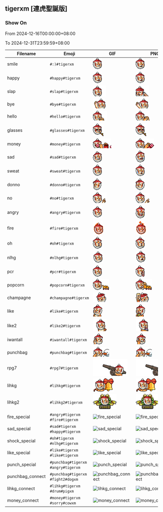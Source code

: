 ## tigerxm [連虎聖誕版]

### Show On
From 2024-12-16T00:00:00+08:00

To 2024-12-31T23:59:59+08:00

| Filename | Emoji | GIF | PNG |
| --- | --- | --- | --- |
| smile | `#:)#tigerxm` | ![smile](../../assets/ios/faces/tigerxm/smile.gif) | ![smile](../../assets/ios/faces_png/tigerxm/smile.png) |
| happy | `#happy#tigerxm` | ![happy](../../assets/ios/faces/tigerxm/happy.gif) | ![happy](../../assets/ios/faces_png/tigerxm/happy.png) |
| slap | `#slap#tigerxm` | ![slap](../../assets/ios/faces/tigerxm/slap.gif) | ![slap](../../assets/ios/faces_png/tigerxm/slap.png) |
| bye | `#bye#tigerxm` | ![bye](../../assets/ios/faces/tigerxm/bye.gif) | ![bye](../../assets/ios/faces_png/tigerxm/bye.png) |
| hello | `#hello#tigerxm` | ![hello](../../assets/ios/faces/tigerxm/hello.gif) | ![hello](../../assets/ios/faces_png/tigerxm/hello.png) |
| glasses | `#glasses#tigerxm` | ![glasses](../../assets/ios/faces/tigerxm/glasses.gif) | ![glasses](../../assets/ios/faces_png/tigerxm/glasses.png) |
| money | `#money#tigerxm` | ![money](../../assets/ios/faces/tigerxm/money.gif) | ![money](../../assets/ios/faces_png/tigerxm/money.png) |
| sad | `#sad#tigerxm` | ![sad](../../assets/ios/faces/tigerxm/sad.gif) | ![sad](../../assets/ios/faces_png/tigerxm/sad.png) |
| sweat | `#sweat#tigerxm` | ![sweat](../../assets/ios/faces/tigerxm/sweat.gif) | ![sweat](../../assets/ios/faces_png/tigerxm/sweat.png) |
| donno | `#donno#tigerxm` | ![donno](../../assets/ios/faces/tigerxm/donno.gif) | ![donno](../../assets/ios/faces_png/tigerxm/donno.png) |
| no | `#no#tigerxm` | ![no](../../assets/ios/faces/tigerxm/no.gif) | ![no](../../assets/ios/faces_png/tigerxm/no.png) |
| angry | `#angry#tigerxm` | ![angry](../../assets/ios/faces/tigerxm/angry.gif) | ![angry](../../assets/ios/faces_png/tigerxm/angry.png) |
| fire | `#fire#tigerxm` | ![fire](../../assets/ios/faces/tigerxm/fire.gif) | ![fire](../../assets/ios/faces_png/tigerxm/fire.png) |
| oh | `#oh#tigerxm` | ![oh](../../assets/ios/faces/tigerxm/oh.gif) | ![oh](../../assets/ios/faces_png/tigerxm/oh.png) |
| nlhg | `#nlhg#tigerxm` | ![nlhg](../../assets/ios/faces/tigerxm/nlhg.gif) | ![nlhg](../../assets/ios/faces_png/tigerxm/nlhg.png) |
| pcr | `#pcr#tigerxm` | ![pcr](../../assets/ios/faces/tigerxm/pcr.gif) | ![pcr](../../assets/ios/faces_png/tigerxm/pcr.png) |
| popcorn | `#popcorn#tigerxm` | ![popcorn](../../assets/ios/faces/tigerxm/popcorn.gif) | ![popcorn](../../assets/ios/faces_png/tigerxm/popcorn.png) |
| champagne | `#champagne#tigerxm` | ![champagne](../../assets/ios/faces/tigerxm/champagne.gif) | ![champagne](../../assets/ios/faces_png/tigerxm/champagne.png) |
| like | `#like#tigerxm` | ![like](../../assets/ios/faces/tigerxm/like.gif) | ![like](../../assets/ios/faces_png/tigerxm/like.png) |
| like2 | `#like2#tigerxm` | ![like2](../../assets/ios/faces/tigerxm/like2.gif) | ![like2](../../assets/ios/faces_png/tigerxm/like2.png) |
| iwantall | `#iwantall#tigerxm` | ![iwantall](../../assets/ios/faces/tigerxm/iwantall.gif) | ![iwantall](../../assets/ios/faces_png/tigerxm/iwantall.png) |
| punchbag | `#punchbag#tigerxm` | ![punchbag](../../assets/ios/faces/tigerxm/punchbag.gif) | ![punchbag](../../assets/ios/faces_png/tigerxm/punchbag.png) |
| rpg7 | `#rpg7#tigerxm` | ![rpg7](../../assets/ios/faces/tigerxm/rpg7.gif) | ![rpg7](../../assets/ios/faces_png/tigerxm/rpg7.png) |
| lihkg | `#lihkg#tigerxm` | ![lihkg](../../assets/ios/faces/tigerxm/lihkg.gif) | ![lihkg](../../assets/ios/faces_png/tigerxm/lihkg.png) |
| lihkg2 | `#lihkg2#tigerxm` | ![lihkg2](../../assets/ios/faces/tigerxm/lihkg2.gif) | ![lihkg2](../../assets/ios/faces_png/tigerxm/lihkg2.png) |
| fire_special | `#angry#tigerxm #fire#tigerxm` | ![fire_special](../assets/faces/tigerxm/fire_special.gif) | ![fire_special](../assets/faces_png/tigerxm/fire_special.png) |
| sad_special | `#sad#tigerxm #happy#tigerxm` | ![sad_special](../assets/faces/tigerxm/sad_special.gif) | ![sad_special](../assets/faces_png/tigerxm/sad_special.png) |
| shock_special | `#oh#tigerxm #nlhg#tigerxm` | ![shock_special](../assets/faces/tigerxm/shock_special.gif) | ![shock_special](../assets/faces_png/tigerxm/shock_special.png) |
| like_special | `#like#tigerxm #like#tigerxm` | ![like_special](../assets/faces/tigerxm/like_special.gif) | ![like_special](../assets/faces_png/tigerxm/like_special.png) |
| punch_special | `#punchbag#tigerxm #angry#tigerxm` | ![punch_special](../assets/faces/tigerxm/punch_special.gif) | ![punch_special](../assets/faces_png/tigerxm/punch_special.png) |
| punchbag_connect | `#punchbag#tigerxm #fight2#dogxm` | ![punchbag_connect](../assets/faces/tigerxm/punchbag_connect.gif) | ![punchbag_connect](../assets/faces_png/tigerxm/punchbag_connect.png) |
| lihkg_connect | `#lihkg#tigerxm #drum#pigxm` | ![lihkg_connect](../assets/faces/tigerxm/lihkg_connect.gif) | ![lihkg_connect](../assets/faces_png/tigerxm/lihkg_connect.png) |
| money_connect | `#money#tigerxm #sorry#cowxm` | ![money_connect](../assets/faces/tigerxm/money_connect.gif) | ![money_connect](../assets/faces_png/tigerxm/money_connect.png) |

